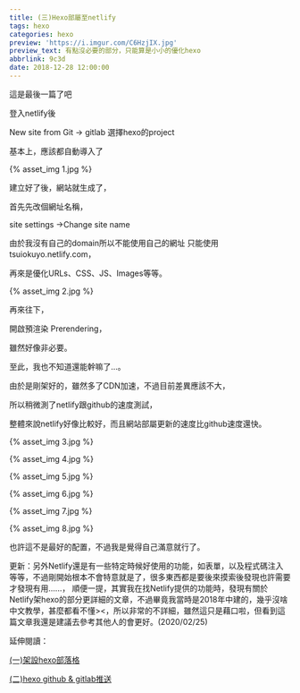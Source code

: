 ```yaml
---
title: (三)Hexo部屬至netlify
tags: hexo
categories: hexo
preview: 'https://i.imgur.com/C6HzjIX.jpg'
preview_text: 有點沒必要的部分，只能算是小小的優化hexo
abbrlink: 9c3d
date: 2018-12-28 12:00:00
---
```


這是最後一篇了吧

登入netlify後

New site from Git -> gitlab 選擇hexo的project

基本上，應該都自動導入了



{% asset_img 1.jpg %}



建立好了後，網站就生成了，

首先先改個網址名稱，

site settings ->Change site name



由於我沒有自己的domain所以不能使用自己的網址 只能使用tsuiokuyo.netlify.com，

再來是優化URLs、CSS、JS、Images等等。



{% asset_img 2.jpg %}



再來往下，

開啟預渲染 Prerendering，

雖然好像非必要。

至此，我也不知道還能幹嘛了...。



由於是剛架好的，雖然多了CDN加速，不過目前差異應該不大，

所以稍微測了netlify跟github的速度測試，

整體來說netlify好像比較好，而且網站部屬更新的速度比github速度還快。



{% asset_img 3.jpg %}

{% asset_img 4.jpg %}

{% asset_img 5.jpg %}

{% asset_img 6.jpg %}

{% asset_img 7.jpg %}

{% asset_img 8.jpg %}



也許這不是最好的配置，不過我是覺得自己滿意就行了。

更新：另外Netlify還是有一些特定時候好使用的功能，如表單，以及程式碼注入等等，不過剛開始根本不會特意就是了，很多東西都是要後來摸索後發現也許需要才發現有用......，
順便一提，其實我在找Netlify提供的功能時，發現有關於Netlify架hexo的部分更詳細的文章，不過畢竟我當時是2018年中建的，幾乎沒啥中文教學，甚麼都看不懂><，所以非常的不詳細，雖然這只是藉口啦，但看到這篇文章我還是建議去參考其他人的會更好。(2020/02/25)



延伸閱讀：

[(一)架設hexo部落格](https://tsuiokuyo.netlify.com/posts/9702c5d)

[(二)hexo github & gitlab推送](https://tsuiokuyo.netlify.com/posts/1ced115b)
